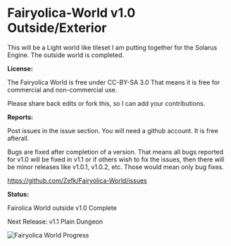# Fairyolica-World v1.0 Outside/Exterior
This will be a Light world like tileset I am putting together for the Solarus Engine. The outside world is completed. 

**License:** 

The Fairyolica World is free under CC-BY-SA 3.0 That means it is free for commercial and non-commercial use.

Please share back edits or fork this, so I can add your contributions.

**Reports:**

Post issues in the issue section. You will need a github account. It is free afterall.

Bugs are fixed after completion of a version. That means all bugs reported for v1.0 will be fixed in v1.1 or if others wish to fix the issues, then there will be minor releases like v1.0.1, v1.0.2, etc. Those would mean only bug fixes.

https://github.com/Zefk/Fairyolica-World/issues

**Status:** 

Fairolica World outside v1.0 Complete

Next Release: v1.1 Plain Dungeon

![Fairyolica World Progress](http://s33.postimg.org/5vwatpy6n/Fairyolica_World_tiles.png)
